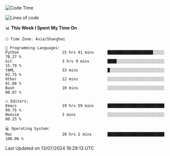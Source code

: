 <!--START_SECTION:waka-->
![Code Time](http://img.shields.io/badge/Code%20Time-2%2C065%20hrs%2028%20mins-blue)

![Lines of code](https://img.shields.io/badge/From%20Hello%20World%20I%27ve%20Written-308.1%20thousand%20lines%20of%20code-blue)

📊 **This Week I Spent My Time On** 

```text
🕑︎ Time Zone: Asia/Shanghai

💬 Programming Languages: 
Python                   15 hrs 41 mins      ████████████████████░░░░░   78.27 % 
Git                      3 hrs 9 mins        ████░░░░░░░░░░░░░░░░░░░░░   15.79 % 
YAML                     33 mins             █░░░░░░░░░░░░░░░░░░░░░░░░   02.75 % 
Other                    12 mins             ░░░░░░░░░░░░░░░░░░░░░░░░░   01.08 % 
Bash                     10 mins             ░░░░░░░░░░░░░░░░░░░░░░░░░   00.87 % 

🔥 Editors: 
Emacs                    19 hrs 59 mins      █████████████████████████   99.75 % 
Neovim                   3 mins              ░░░░░░░░░░░░░░░░░░░░░░░░░   00.25 % 

💻 Operating System: 
Mac                      20 hrs 2 mins       █████████████████████████   100.00 % 
```


 Last Updated on 13/07/2024 18:29:13 UTC
<!--END_SECTION:waka-->
